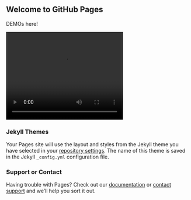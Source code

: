 ## Welcome to GitHub Pages

DEMOs here!

<video width="320" height="240" controls>
    <source src="movie1.mp4" type="src/audioset_eval/-1hDIl9Udkw_30.000_40.000.mp4">
</video>

### Jekyll Themes

Your Pages site will use the layout and styles from the Jekyll theme you have selected in your [repository settings](https://github.com/ligw1998/ligw1998.github.io/settings/pages). The name of this theme is saved in the Jekyll `_config.yml` configuration file.

### Support or Contact

Having trouble with Pages? Check out our [documentation](https://docs.github.com/categories/github-pages-basics/) or [contact support](https://support.github.com/contact) and we’ll help you sort it out.
